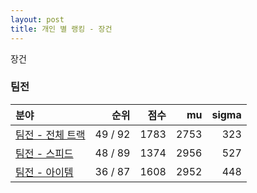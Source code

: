 ```yaml
---
layout: post
title: 개인 별 랭킹 - 장건
---
```


장건


### 팀전

| 분야 | 순위 | 점수 | mu | sigma |
|:---|---:|---:|---:|---:|
| [팀전 - 전체 트랙](../team-full) | 49 / 92 | 1783 | 2753 | 323 |
| [팀전 - 스피드](../team-speed) | 48 / 89 | 1374 | 2956 | 527 |
| [팀전 - 아이템](../team-item) | 36 / 87 | 1608 | 2952 | 448 |
